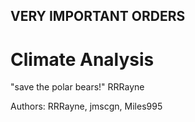## VERY IMPORTANT ORDERS
# Climate Analysis

"save the polar bears!" RRRayne

Authors: RRRayne, jmscgn, Miles995
